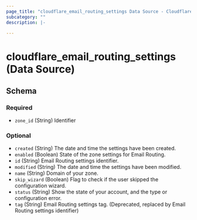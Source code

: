 ```yaml
---
page_title: "cloudflare_email_routing_settings Data Source - Cloudflare"
subcategory: ""
description: |-
  
---
```


# cloudflare_email_routing_settings (Data Source)




<!-- schema generated by tfplugindocs -->
## Schema

### Required

- `zone_id` (String) Identifier

### Optional

- `created` (String) The date and time the settings have been created.
- `enabled` (Boolean) State of the zone settings for Email Routing.
- `id` (String) Email Routing settings identifier.
- `modified` (String) The date and time the settings have been modified.
- `name` (String) Domain of your zone.
- `skip_wizard` (Boolean) Flag to check if the user skipped the configuration wizard.
- `status` (String) Show the state of your account, and the type or configuration error.
- `tag` (String) Email Routing settings tag. (Deprecated, replaced by Email Routing settings identifier)



